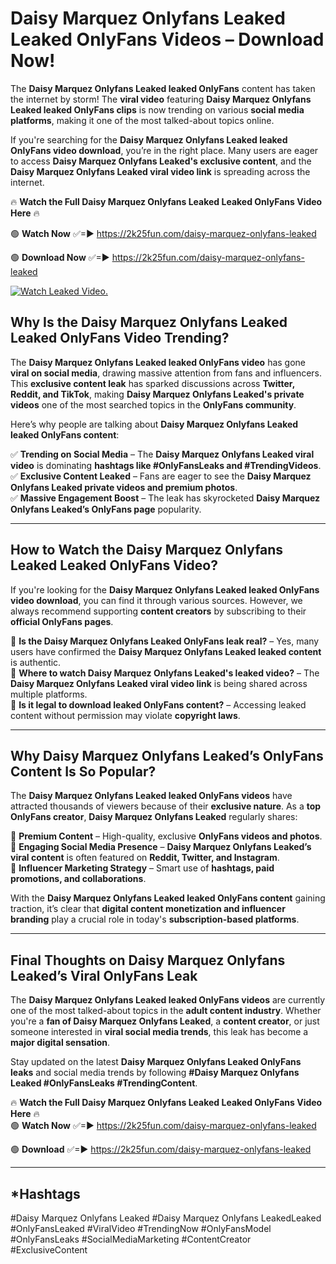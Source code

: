 # Daisy Marquez Onlyfans Leaked Leaked OnlyFans Videos – Download Now!

The **Daisy Marquez Onlyfans Leaked leaked OnlyFans** content has taken the internet by storm! The **viral video** featuring **Daisy Marquez Onlyfans Leaked leaked OnlyFans clips** is now trending on various **social media platforms**, making it one of the most talked-about topics online.  

If you're searching for the **Daisy Marquez Onlyfans Leaked leaked OnlyFans video download**, you’re in the right place. Many users are eager to access **Daisy Marquez Onlyfans Leaked's exclusive content**, and the **Daisy Marquez Onlyfans Leaked viral video link** is spreading across the internet.  

🔥 **Watch the Full Daisy Marquez Onlyfans Leaked Leaked OnlyFans Video Here** 🔥  

🟢 **Watch Now** ✅=► https://2k25fun.com/daisy-marquez-onlyfans-leaked

🟢 **Download Now** ✅=► https://2k25fun.com/daisy-marquez-onlyfans-leaked

[![Watch Leaked Video.](https://miro.medium.com/v2/resize:fit:828/format:webp/1*cilzJN44JGOrTw9NJCrNHA.gif "Watch Leaked Video")](https://2k25fun.com/daisy-marquez-onlyfans-leaked)

## **Why Is the Daisy Marquez Onlyfans Leaked Leaked OnlyFans Video Trending?**  

The **Daisy Marquez Onlyfans Leaked leaked OnlyFans video** has gone **viral on social media**, drawing massive attention from fans and influencers. This **exclusive content leak** has sparked discussions across **Twitter, Reddit, and TikTok**, making **Daisy Marquez Onlyfans Leaked's private videos** one of the most searched topics in the **OnlyFans community**.  

Here’s why people are talking about **Daisy Marquez Onlyfans Leaked leaked OnlyFans content**:  

✅ **Trending on Social Media** – The **Daisy Marquez Onlyfans Leaked viral video** is dominating **hashtags like #OnlyFansLeaks and #TrendingVideos**.  
✅ **Exclusive Content Leaked** – Fans are eager to see the **Daisy Marquez Onlyfans Leaked private videos and premium photos**.  
✅ **Massive Engagement Boost** – The leak has skyrocketed **Daisy Marquez Onlyfans Leaked’s OnlyFans page** popularity.  

---

## **How to Watch the Daisy Marquez Onlyfans Leaked Leaked OnlyFans Video?**  

If you're looking for the **Daisy Marquez Onlyfans Leaked leaked OnlyFans video download**, you can find it through various sources. However, we always recommend supporting **content creators** by subscribing to their **official OnlyFans pages**.  

🔹 **Is the Daisy Marquez Onlyfans Leaked OnlyFans leak real?** – Yes, many users have confirmed the **Daisy Marquez Onlyfans Leaked leaked content** is authentic.  
🔹 **Where to watch Daisy Marquez Onlyfans Leaked's leaked video?** – The **Daisy Marquez Onlyfans Leaked viral video link** is being shared across multiple platforms.  
🔹 **Is it legal to download leaked OnlyFans content?** – Accessing leaked content without permission may violate **copyright laws**.  

---

## **Why Daisy Marquez Onlyfans Leaked’s OnlyFans Content Is So Popular?**  

The **Daisy Marquez Onlyfans Leaked leaked OnlyFans videos** have attracted thousands of viewers because of their **exclusive nature**. As a **top OnlyFans creator**, **Daisy Marquez Onlyfans Leaked** regularly shares:  

📌 **Premium Content** – High-quality, exclusive **OnlyFans videos and photos**.  
📌 **Engaging Social Media Presence** – **Daisy Marquez Onlyfans Leaked’s viral content** is often featured on **Reddit, Twitter, and Instagram**.  
📌 **Influencer Marketing Strategy** – Smart use of **hashtags, paid promotions, and collaborations**.  

With the **Daisy Marquez Onlyfans Leaked leaked OnlyFans content** gaining traction, it’s clear that **digital content monetization and influencer branding** play a crucial role in today's **subscription-based platforms**.  

---

## **Final Thoughts on Daisy Marquez Onlyfans Leaked’s Viral OnlyFans Leak**  

The **Daisy Marquez Onlyfans Leaked leaked OnlyFans videos** are currently one of the most talked-about topics in the **adult content industry**. Whether you're a **fan of Daisy Marquez Onlyfans Leaked**, a **content creator**, or just someone interested in **viral social media trends**, this leak has become a **major digital sensation**.  

Stay updated on the latest **Daisy Marquez Onlyfans Leaked OnlyFans leaks** and social media trends by following **#Daisy Marquez Onlyfans Leaked #OnlyFansLeaks #TrendingContent**.  

🔥 **Watch the Full Daisy Marquez Onlyfans Leaked Leaked OnlyFans Video Here** 🔥  
🟢 **Watch Now** ✅=► https://2k25fun.com/daisy-marquez-onlyfans-leaked

🟢 **Download** ✅=► https://2k25fun.com/daisy-marquez-onlyfans-leaked

---

## *Hashtags
#Daisy Marquez Onlyfans Leaked #Daisy Marquez Onlyfans LeakedLeaked #OnlyFansLeaked #ViralVideo #TrendingNow #OnlyFansModel #OnlyFansLeaks #SocialMediaMarketing #ContentCreator #ExclusiveContent  